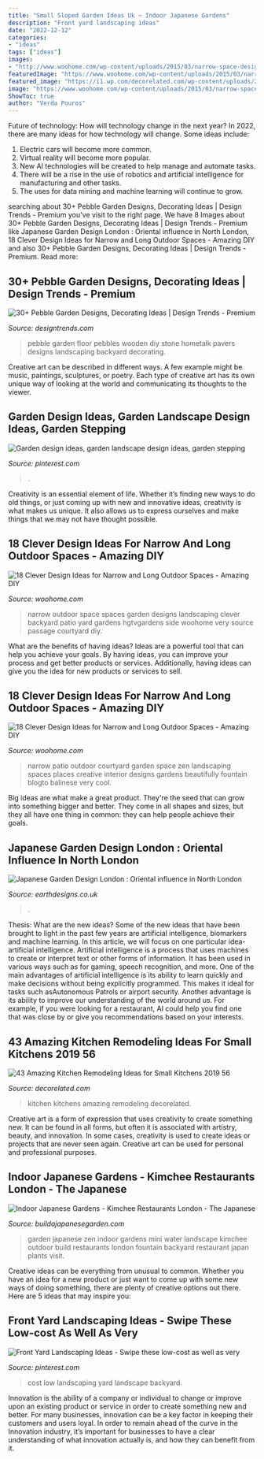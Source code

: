 ```yaml
---
title: "Small Sloped Garden Ideas Uk ~ Indoor Japanese Gardens"
description: "Front yard landscaping ideas"
date: "2022-12-12"
categories:
- "ideas"
tags: ["ideas"]
images:
- "http://www.woohome.com/wp-content/uploads/2015/03/narrow-space-designs-woohome-8.jpg"
featuredImage: "https://www.woohome.com/wp-content/uploads/2015/03/narrow-space-designs-woohome-11.jpg"
featured_image: "https://i1.wp.com/decorelated.com/wp-content/uploads/2019/03/43-Amazing-Kitchen-Remodeling-Ideas-for-Small-Kitchens-2019-56.jpg?fit=948%2C1386&amp;ssl=1"
image: "https://www.woohome.com/wp-content/uploads/2015/03/narrow-space-designs-woohome-11.jpg"
ShowToc: true
author: "Verda Pouros"
---
```



Future of technology: How will technology change in the next year?
In 2022, there are many ideas for how technology will change. Some ideas include:
1. Electric cars will become more common.
2. Virtual reality will become more popular. 
3. New AI technologies will be created to help manage and automate tasks. 
4. There will be a rise in the use of robotics and artificial intelligence for manufacturing and other tasks. 
5. The uses for data mining and machine learning will continue to grow.

	

		
searching about 30+ Pebble Garden Designs, Decorating Ideas | Design Trends - Premium you've visit to the right page. We have 8 Images about 30+ Pebble Garden Designs, Decorating Ideas | Design Trends - Premium like Japanese Garden Design London : Oriental influence in North London, 18 Clever Design Ideas for Narrow and Long Outdoor Spaces - Amazing DIY and also 30+ Pebble Garden Designs, Decorating Ideas | Design Trends - Premium. Read more:
		
    
## 30+ Pebble Garden Designs, Decorating Ideas | Design Trends - Premium

<img loading=lazy src="https://images.designtrends.com/wp-content/uploads/2016/01/29131303/16Wodden-Floor-Pebble-design.jpg" onerror="this.onerror=null;this.src='https://tse3.mm.bing.net/th?id=OIP.0wDwROfwu6XwDLFf1L-yNQHaKp&amp;pid=15.1';" alt="30+ Pebble Garden Designs, Decorating Ideas | Design Trends - Premium">

_Source: designtrends.com_

>pebble garden floor pebbles wooden diy stone hometalk pavers designs landscaping backyard decorating. 

	

Creative art can be described in different ways. A few example might be music, paintings, sculptures, or poetry. Each type of creative art has its own unique way of looking at the world and communicating its thoughts to the viewer.

    
## Garden Design Ideas, Garden Landscape Design Ideas, Garden Stepping

<img loading=lazy src="https://i.pinimg.com/736x/e9/63/a6/e963a655df4765b0f17390951172f505.jpg" onerror="this.onerror=null;this.src='https://tse3.mm.bing.net/th?id=OIP.FaxwOjCbNIl7jOUAxmNQUgHaLH&amp;pid=15.1';" alt="Garden design ideas, garden landscape design ideas, garden stepping">

_Source: pinterest.com_

>. 

	

Creativity is an essential element of life. Whether it’s finding new ways to do old things, or just coming up with new and innovative ideas, creativity is what makes us unique. It also allows us to express ourselves and make things that we may not have thought possible.

    
## 18 Clever Design Ideas For Narrow And Long Outdoor Spaces - Amazing DIY

<img loading=lazy src="http://www.woohome.com/wp-content/uploads/2015/03/narrow-space-designs-woohome-8.jpg" onerror="this.onerror=null;this.src='https://tse3.mm.bing.net/th?id=OIP.RSPxXXXUFTm5fpBNhW7mdQHaJ4&amp;pid=15.1';" alt="18 Clever Design Ideas for Narrow and Long Outdoor Spaces - Amazing DIY">

_Source: woohome.com_

>narrow outdoor space spaces garden designs landscaping clever backyard patio yard gardens hgtvgardens side woohome very source passage courtyard diy. 

	

What are the benefits of having ideas?
Ideas are a powerful tool that can help you achieve your goals. By having ideas, you can improve your process and get better products or services. Additionally, having ideas can give you the idea for new products or services to sell.

    
## 18 Clever Design Ideas For Narrow And Long Outdoor Spaces - Amazing DIY

<img loading=lazy src="https://www.woohome.com/wp-content/uploads/2015/03/narrow-space-designs-woohome-11.jpg" onerror="this.onerror=null;this.src='https://tse4.mm.bing.net/th?id=OIP.upmwZ30DNXQSMHKgSyXw2QHaJ4&amp;pid=15.1';" alt="18 Clever Design Ideas for Narrow and Long Outdoor Spaces - Amazing DIY">

_Source: woohome.com_

>narrow patio outdoor courtyard garden space zen landscaping spaces places creative interior designs gardens beautifully fountain blogto balinese very cool. 

	

Big ideas are what make a great product. They're the seed that can grow into something bigger and better. They come in all shapes and sizes, but they all have one thing in common: they can help people achieve their goals.

    
## Japanese Garden Design London : Oriental Influence In North London

<img loading=lazy src="http://www.earthdesigns.co.uk/wp-content/uploads/2012/08/209-768x1024.jpg" onerror="this.onerror=null;this.src='https://tse4.mm.bing.net/th?id=OIP.XdT9dwzLdVewM0fIF_7CyQHaJ4&amp;pid=15.1';" alt="Japanese Garden Design London : Oriental influence in North London">

_Source: earthdesigns.co.uk_

>. 

	

Thesis: What are the new ideas?
Some of the new ideas that have been brought to light in the past few years are artificial intelligence, biomarkers and machine learning. In this article, we will focus on one particular idea- artificial intelligence. Artificial intelligence is a process that uses machines to create or interpret text or other forms of information. It has been used in various ways such as for gaming, speech recognition, and more. 
One of the main advantages of artificial intelligence is its ability to learn quickly and make decisions without being explicitly programmed. This makes it ideal for tasks such asAutonomous Patrols or airport security. Another advantage is its ability to improve our understanding of the world around us. For example, if you were looking for a restaurant, AI could help you find one that was close by or give you recommendations based on your interests.

    
## 43 Amazing Kitchen Remodeling Ideas For Small Kitchens 2019 56

<img loading=lazy src="https://i1.wp.com/decorelated.com/wp-content/uploads/2019/03/43-Amazing-Kitchen-Remodeling-Ideas-for-Small-Kitchens-2019-56.jpg?fit=948%2C1386&amp;ssl=1" onerror="this.onerror=null;this.src='https://tse1.mm.bing.net/th?id=OIP.zqtgF2hkxr-2wHHlB6NadgHaK1&amp;pid=15.1';" alt="43 Amazing Kitchen Remodeling Ideas for Small Kitchens 2019 56">

_Source: decorelated.com_

>kitchen kitchens amazing remodeling decorelated. 

	

Creative art is a form of expression that uses creativity to create something new. It can be found in all forms, but often it is associated with artistry, beauty, and innovation. In some cases, creativity is used to create ideas or projects that are never seen again. Creative art can be used for personal and professional purposes.

    
## Indoor Japanese Gardens - Kimchee Restaurants London - The Japanese

<img loading=lazy src="https://www.buildajapanesegarden.com/wp-content/uploads/2016/02/DSC00002.jpg" onerror="this.onerror=null;this.src='https://tse2.mm.bing.net/th?id=OIP.SJcLYJrXmowTfip1tyEDAAHaFj&amp;pid=15.1';" alt="Indoor Japanese Gardens - Kimchee Restaurants London - The Japanese">

_Source: buildajapanesegarden.com_

>garden japanese zen indoor gardens mini water landscape kimchee outdoor build restaurants london fountain backyard restaurant japan plants visit. 

	

Creative ideas can be everything from unusual to common. Whether you have an idea for a new product or just want to come up with some new ways of doing something, there are plenty of creative options out there. Here are 5 ideas that may inspire you: 

    
## Front Yard Landscaping Ideas - Swipe These Low-cost As Well As Very

<img loading=lazy src="https://i.pinimg.com/736x/ac/27/d8/ac27d84dfcd512fd1a8e1fdf6080745e.jpg" onerror="this.onerror=null;this.src='https://tse2.mm.bing.net/th?id=OIP.uFTVh5-SGr0rJ3DUzbgsTAHaKS&amp;pid=15.1';" alt="Front Yard Landscaping Ideas - Swipe these low-cost as well as very">

_Source: pinterest.com_

>cost low landscaping yard landscape backyard. 

	

Innovation is the ability of a company or individual to change or improve upon an existing product or service in order to create something new and better. For many businesses, innovation can be a key factor in keeping their customers and users loyal. In order to remain ahead of the curve in the Innovation industry, it’s important for businesses to have a clear understanding of what innovation actually is, and how they can benefit from it.


